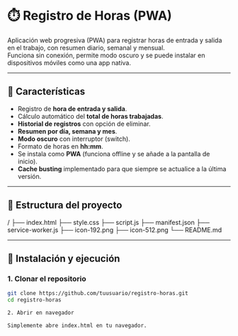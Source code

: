 # ⏱️ Registro de Horas (PWA)

Aplicación web progresiva (PWA) para registrar horas de entrada y salida en el trabajo, con resumen diario, semanal y mensual.  
Funciona sin conexión, permite modo oscuro y se puede instalar en dispositivos móviles como una app nativa.

---

## 🚀 Características
- Registro de **hora de entrada y salida**.
- Cálculo automático del **total de horas trabajadas**.
- **Historial de registros** con opción de eliminar.
- **Resumen por día, semana y mes**.
- **Modo oscuro** con interruptor (switch).
- Formato de horas en **hh:mm**.
- Se instala como **PWA** (funciona offline y se añade a la pantalla de inicio).
- **Cache busting** implementado para que siempre se actualice a la última versión.

---

## 📂 Estructura del proyecto
/
├── index.html
├── style.css
├── script.js
├── manifest.json
├── service-worker.js
├── icon-192.png
├── icon-512.png
└── README.md

---

## 🔧 Instalación y ejecución

### 1. Clonar el repositorio
```bash
git clone https://github.com/tuusuario/registro-horas.git
cd registro-horas

2. Abrir en navegador

Simplemente abre index.html en tu navegador.